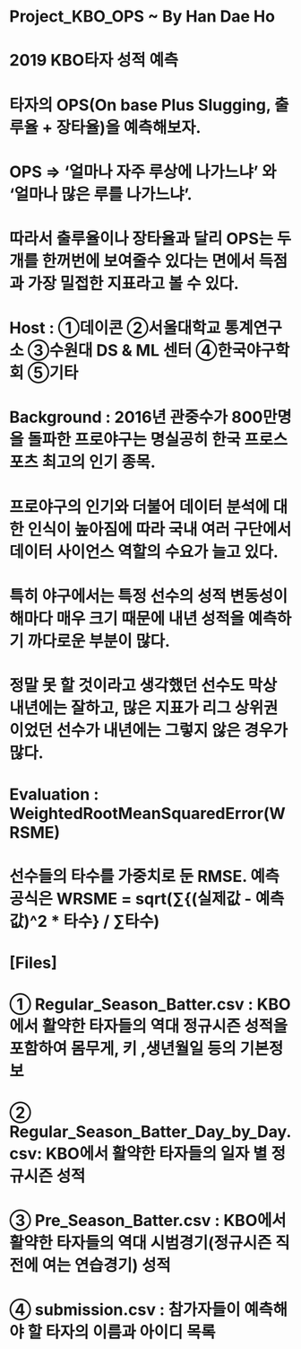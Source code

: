 # Project_KBO_OPS ~ By Han Dae Ho

# 2019 KBO타자 성적 예측

# 타자의 OPS(On base Plus Slugging, 출루율 + 장타율)을 예측해보자.
# OPS => ‘얼마나 자주 루상에 나가느냐’ 와 ‘얼마나 많은 루를 나가느냐’.
# 따라서 출루율이나 장타율과 달리 OPS는 두개를 한꺼번에 보여줄수 있다는 면에서 득점과 가장 밀접한 지표라고 볼 수 있다.

# Host : ①데이콘 ②서울대학교 통계연구소 ③수원대 DS & ML 센터 ④한국야구학회 ⑤기타

# Background : 2016년 관중수가 800만명을 돌파한 프로야구는 명실공히 한국 프로스포츠 최고의 인기 종목.
# 프로야구의 인기와 더불어 데이터 분석에 대한 인식이 높아짐에 따라 국내 여러 구단에서 데이터 사이언스 역할의 수요가 늘고 있다.
# 특히 야구에서는 특정 선수의 성적 변동성이 해마다 매우 크기 때문에 내년 성적을 예측하기 까다로운 부분이 많다.
# 정말 못 할 것이라고 생각했던 선수도 막상 내년에는 잘하고, 많은 지표가 리그 상위권이었던 선수가 내년에는 그렇지 않은 경우가 많다.

# Evaluation : WeightedRootMeanSquaredError(WRSME)
# 선수들의 타수를 가중치로 둔 RMSE. 예측 공식은 WRSME = sqrt(∑{(실제값 - 예측값)^2 * 타수} / ∑타수)

# [Files]
# ① Regular_Season_Batter.csv : KBO에서 활약한 타자들의 역대 정규시즌 성적을 포함하여 몸무게, 키 ,생년월일 등의 기본정보
# ② Regular_Season_Batter_Day_by_Day.csv: KBO에서 활약한 타자들의 일자 별 정규시즌 성적
# ③ Pre_Season_Batter.csv : KBO에서 활약한 타자들의 역대 시범경기(정규시즌 직전에 여는 연습경기) 성적
# ④ submission.csv : 참가자들이 예측해야 할 타자의 이름과 아이디 목록

